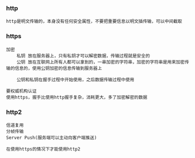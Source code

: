 ### http
    http是明文传输的，本身没有任何安全属性，不要把重要信息以明文插传输，可以中间截取

### https
    
    加密
        私钥 放在服务器上，只有私钥才可以解密数据，传输过程就是安全的
        公钥 放在互联网上所有人都可以拿到的，一串加密的字符串，加密的字符串是用来加密传输的信息的，使用公钥加密的信息传输到服务器上

        公钥和私钥在握手过程中开始使用，之后数据传输过程中使用
        
    要权威机构认证
    使用https，握手比使用http握手复杂，消耗更大，多了加密解密的数据

### http2

    信道复用
    分帧传输
    Server Push(服务端可以主动向客户端推送)

    在使用https的情况下才能使用http2